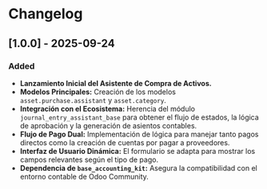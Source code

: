 # Changelog

## [1.0.0] - 2025-09-24

### Added

- **Lanzamiento Inicial del Asistente de Compra de Activos.**
- **Modelos Principales:** Creación de los modelos `asset.purchase.assistant` y `asset.category`.
- **Integración con el Ecosistema:** Herencia del módulo `journal_entry_assistant_base` para obtener el flujo de estados, la lógica de aprobación y la generación de asientos contables.
- **Flujo de Pago Dual:** Implementación de lógica para manejar tanto pagos directos como la creación de cuentas por pagar a proveedores.
- **Interfaz de Usuario Dinámica:** El formulario se adapta para mostrar los campos relevantes según el tipo de pago.
- **Dependencia de `base_accounting_kit`:** Asegura la compatibilidad con el entorno contable de Odoo Community.
